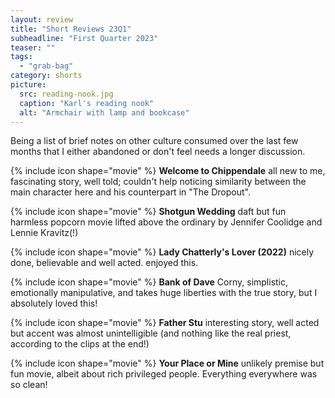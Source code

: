 ```yaml
---
layout: review
title: "Short Reviews 23Q1"
subheadline: "First Quarter 2023"
teaser: ""
tags:
  - "grab-bag"
category: shorts
picture:
  src: reading-nook.jpg
  caption: "Karl's reading nook"
  alt: "Armchair with lamp and bookcase"
---
```


Being a list of brief notes on other culture consumed over the last few months that I either abandoned or don't feel needs a longer discussion.

{% include icon shape="movie" %} **Welcome to Chippendale** all new to me, fascinating story, well told; couldn't help
noticing similarity between the main character here and his counterpart in "The Dropout".

{% include icon shape="movie" %} **Shotgun Wedding** daft but fun harmless popcorn movie lifted above the ordinary by
Jennifer Coolidge and Lennie Kravitz(!)

{% include icon shape="movie" %} **Lady Chatterly's Lover (2022)** nicely done, believable and well acted. enjoyed this.

{% include icon shape="movie" %} **Bank of Dave** Corny, simplistic, emotionally manipulative, and takes huge liberties with the true story, but I absolutely loved this!

{% include icon shape="movie" %} **Father Stu** interesting story, well acted but accent was almost unintelligible (and
nothing like the real priest, according to the clips at the end!)

{% include icon shape="movie" %} **Your Place or Mine** unlikely premise but fun movie, albeit about rich privileged
people. Everything everywhere was so clean!
